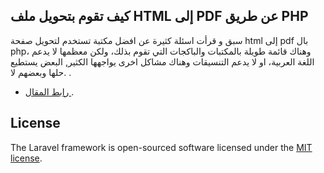 
## كيف تقوم بتحويل ملف HTML إلى PDF عن طريق PHP 

سبق و قرأت اسئلة كثيرة  عن افضل مكتبة تستخدم لتحويل صفحة html إلى  pdf بال php، وهناك قائمة طويلة بالمكتبات والباكجات التي تقوم بذلك، ولكن معظمها لا يدعم اللغة العربية، او لا يدعم التنسيقات وهناك مشاكل اخرى يواجهها الكثير, البعض يستطيع حلها وبعضهم لا. .

- [رابط المقال ](https://droub.net/blog/post/%D9%83%D9%8A%D9%81-%D8%AA%D9%82%D9%88%D9%85-%D8%A8%D8%AA%D8%AD%D9%88%D9%8A%D9%84-%D9%85%D9%84%D9%81-html-%D8%A5%D9%84%D9%89-pdf-%D8%B9%D9%86-%D8%B7%D8%B1%D9%8A%D9%82-php).


## License

The Laravel framework is open-sourced software licensed under the [MIT license](https://opensource.org/licenses/MIT).

